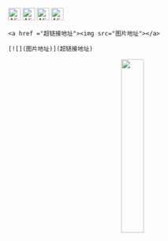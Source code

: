 

<img src="https://cdn.jsdelivr.net/gh/baib-web/img/Android-Emblem.png" alt="Alien Monster" height="25" />  <img src="https://cdn.jsdelivr.net/gh/baib-web/img/ne6ukkej06t71.png" alt="Alien Monster" height="25" /> <img src="https://cdn.jsdelivr.net/gh/baib-web/img/Apple%20Store.png" alt="Alien Monster" height="25" /> <img src="https://cdn.jsdelivr.net/gh/baib-web/img/Finder_Icon_macOS_Big_Sur.png" alt="Alien Monster" height="25" />

```
<a href ="超链接地址"><img src="图片地址"></a>
```


```
[![](图片地址)](超链接地址)
```

<div align="center"><a href ="https://tr.m.wikipedia.org/wiki/Dosya:Finder_Icon_macOS_Big_Sur.png"><img src="https://3acf33aa.telegraph-image-bnz.pages.dev/file/f959f77abb5efafdb3b3b.png" height="30%"></a></div>